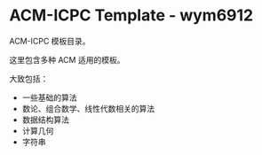# ACM-ICPC Template - wym6912

ACM-ICPC 模板目录。

这里包含多种 ACM 适用的模板。

大致包括：

* 一些基础的算法
* 数论、组合数学、线性代数相关的算法
* 数据结构算法
* 计算几何
* 字符串

